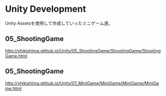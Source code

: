 Unity Development
==========
Unity Assetsを使用して作成していったミニゲーム達。

## 05_ShootingGame
http://yhikishima.github.io/Unity/05_ShootingGame/ShootingGame/ShootingGame.html

## 05_ShootingGame
http://yhikishima.github.io/Unity/07_MiniGame/MiniGame/MiniGame/MiniGame.html
